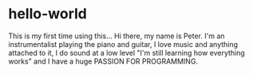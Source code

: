 # hello-world
This is my first time using this...
Hi there, my name is Peter. I'm an instrumentalist playing the piano and guitar, I love music and anything attached to it, I do sound at a low level "I'm still learning how everything works" and I have a huge PASSION FOR PROGRAMMING.
